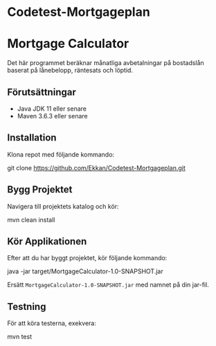 # Codetest-Mortgageplan
# Mortgage Calculator

Det här programmet beräknar månatliga avbetalningar på bostadslån baserat på lånebelopp, räntesats och löptid.

## Förutsättningar

- Java JDK 11 eller senare
- Maven 3.6.3 eller senare

## Installation

Klona repot med följande kommando:

git clone https://github.com/Ekkan/Codetest-Mortgageplan.git


## Bygg Projektet

Navigera till projektets katalog och kör:

mvn clean install


## Kör Applikationen

Efter att du har byggt projektet, kör följande kommando:

java -jar target/MortgageCalculator-1.0-SNAPSHOT.jar


Ersätt `MortgageCalculator-1.0-SNAPSHOT.jar` med namnet på din jar-fil.

## Testning

För att köra testerna, exekvera:

mvn test